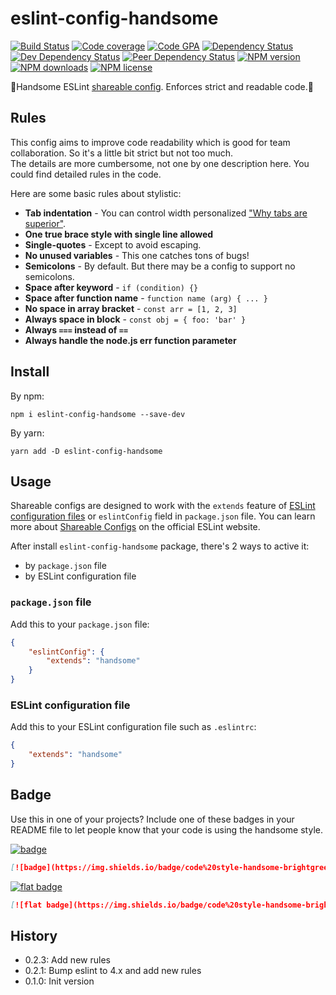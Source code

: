 # eslint-config-handsome

[![Build Status][ci-img]][ci-url]
[![Code coverage][cov-img]][cov-url]
[![Code GPA][rate-img]][rate-url]
[![Dependency Status][dep-img]][dep-url]
[![Dev Dependency Status][dev-dep-img]][dev-dep-url]
[![Peer Dependency Status][peer-dep-img]][peer-dep-url]
[![NPM version][npm-ver-img]][npm-url]
[![NPM downloads][npm-dl-img]][npm-url]
[![NPM license][npm-lc-img]][npm-url]

🤘Handsome ESLint [shareable config][eslint-shareable-config]. Enforces strict and readable code.🤘

## Rules

This config aims to improve code readability which is good for team collaboration. So it's a little bit strict but not too much.  
The details are more cumbersome, not one by one description here. You could find detailed rules in the code.

Here are some basic rules about stylistic:

- __Tab indentation__ - You can control width personalized ["Why tabs are superior"](http://lea.verou.me/2012/01/why-tabs-are-clearly-superior/).
- __One true brace style with single line allowed__
- __Single-quotes__ - Except to avoid escaping.
- __No unused variables__ - This one catches tons of bugs!
- __Semicolons__ - By default. But there may be a config to support no semicolons.
- __Space after keyword__ - `if (condition) {}`
- __Space after function name__ - `function name (arg) { ... }`
- __No space in array bracket__ - `const arr = [1, 2, 3]`
- __Always space in block__ - `const obj = { foo: 'bar' }`
- __Always `===` instead of `==`__
- __Always handle the node.js err function parameter__

## Install

By npm:

```shell
npm i eslint-config-handsome --save-dev
```

By yarn:

```shell
yarn add -D eslint-config-handsome
```

## Usage

Shareable configs are designed to work with the `extends` feature of [ESLint configuration files][eslint-config-file] or `eslintConfig` field in `package.json` file.
You can learn more about [Shareable Configs][eslint-shareable-config] on the official ESLint website.

After install `eslint-config-handsome` package, there's 2 ways to active it:

- by `package.json` file
- by ESLint configuration file

### `package.json` file

Add this to your `package.json` file:

```json
{
	"eslintConfig": {
		"extends": "handsome"
	}
}
```

### ESLint configuration file

Add this to your ESLint configuration file such as `.eslintrc`:

```json
{
	"extends": "handsome"
}
```

## Badge

Use this in one of your projects? Include one of these badges in your README file to let people know that your code is using the handsome style.

[![badge](https://img.shields.io/badge/code%20style-handsome-brightgreen.svg?_=1)](https://github.com/poppinlp/eslint-config-handsome)

```markdown
[![badge](https://img.shields.io/badge/code%20style-handsome-brightgreen.svg)](https://github.com/poppinlp/eslint-config-handsome)
```

[![flat badge](https://img.shields.io/badge/code%20style-handsome-brightgreen.svg?style=flat-square)](https://github.com/poppinlp/eslint-config-handsome)

```markdown
[![flat badge](https://img.shields.io/badge/code%20style-handsome-brightgreen.svg?style=flat-square)](https://github.com/poppinlp/eslint-config-handsome)
```

## History

- 0.2.3: Add new rules
- 0.2.1: Bump eslint to 4.x and add new rules
- 0.1.0: Init version

[eslint-shareable-config]:http://eslint.org/docs/developer-guide/shareable-configs
[eslint-config-file]:http://eslint.org/docs/user-guide/configuring#configuration-file-formats

[ci-img]:https://img.shields.io/travis/poppinlp/eslint-config-handsome.svg?style=flat-square
[ci-url]:https://travis-ci.org/poppinlp/eslint-config-handsome

[cov-img]:https://img.shields.io/coveralls/poppinlp/eslint-config-handsome.svg?style=flat-square
[cov-url]:https://coveralls.io/github/poppinlp/eslint-config-handsome?branch=master

[rate-img]:https://img.shields.io/codeclimate/github/poppinlp/eslint-config-handsome.svg?style=flat-square
[rate-url]:https://codeclimate.com/github/poppinlp/eslint-config-handsome

[dep-img]:https://img.shields.io/david/poppinlp/eslint-config-handsome.svg?style=flat-square
[dep-url]:https://david-dm.org/poppinlp/eslint-config-handsome

[dev-dep-img]:https://img.shields.io/david/dev/poppinlp/eslint-config-handsome.svg?style=flat-square
[dev-dep-url]:https://david-dm.org/poppinlp/eslint-config-handsome#info=devDependencies

[peer-dep-img]:https://img.shields.io/david/peer/webcomponents/generator-element.svg?style=flat-square
[peer-dep-url]:https://david-dm.org/poppinlp/eslint-config-handsome#info=devDependencies

[npm-ver-img]:https://img.shields.io/npm/v/eslint-config-handsome.svg?style=flat-square
[npm-dl-img]:https://img.shields.io/npm/dm/eslint-config-handsome.svg?style=flat-square
[npm-lc-img]:https://img.shields.io/npm/l/eslint-config-handsome.svg?style=flat-square
[npm-url]:https://www.npmjs.com/package/eslint-config-handsome
